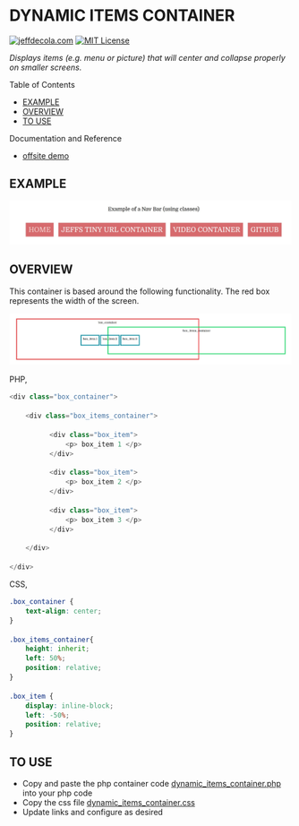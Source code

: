 # DYNAMIC ITEMS CONTAINER

[![jeffdecola.com](https://img.shields.io/badge/website-jeffdecola.com-blue)](https://jeffdecola.com)
[![MIT License](https://img.shields.io/:license-mit-blue.svg)](https://jeffdecola.mit-license.org)

_Displays items (e.g. menu or picture) that will center and collapse properly on
smaller screens._

Table of Contents

* [EXAMPLE](https://github.com/JeffDeCola/my-php-containers/tree/master/my-php-containers/building-blocks/dynamic_items_container#example)
* [OVERVIEW](https://github.com/JeffDeCola/my-php-containers/tree/master/my-php-containers/building-blocks/dynamic_items_container#overview)
* [TO USE](https://github.com/JeffDeCola/my-php-containers/tree/master/my-php-containers/building-blocks/dynamic_items_container#to-use)

Documentation and Reference

* [offsite demo](http://www.jeffdecola.com/my-php-containers/index.php?page=dynamic_items_container)

## EXAMPLE

![IMAGE - dynamic_items_container - IMAGE](../../../docs/pics/dynamic_items_container.jpg)

## OVERVIEW

This container is based around the following functionality.
The red box represents the width of the screen.

![IMAGE - dynamic_items_container - IMAGE](../../../docs/pics/dynamic_items_container_wireimage.jpg)

PHP,

```php
<div class="box_container">

    <div class="box_items_container">

          <div class="box_item">
              <p> box_item 1 </p>
          </div>

          <div class="box_item">
              <p> box_item 2 </p>
          </div>

          <div class="box_item">
              <p> box_item 3 </p>
          </div>

    </div>

</div>
```

CSS,

```css
.box_container {
    text-align: center;
}

.box_items_container{
    height: inherit;
    left: 50%;
    position: relative;
}

.box_item {
    display: inline-block;
    left: -50%;
    position: relative;
}
```

## TO USE

* Copy and paste the php container code
  [dynamic_items_container.php](https://github.com/JeffDeCola/my-php-containers/blob/master/my-php-containers/building-blocks/dynamic_items_container/dynamic_items_container.php)
  into your php code
* Copy the css file
  [dynamic_items_container.css](https://github.com/JeffDeCola/my-php-containers/blob/master/my-php-containers/building-blocks/dynamic_items_container/css/dynamic_items_container.css)
* Update links and configure as desired
